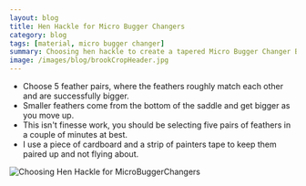 ```yaml
---
layout: blog
title: Hen Hackle for Micro Bugger Changers
category: blog
tags: [material, micro bugger changer]  
summary: Choosing hen hackle to create a tapered Micro Bugger Changer Body
image: /images/blog/brookCropHeader.jpg
---
```

* Choose 5 feather pairs, where the feathers roughly match each other and are successfully bigger.
* Smaller feathers come from the bottom of the saddle and get bigger as you move up.
* This isn't finesse work, you should be selecting five pairs of feathers in a couple of minutes at best.
* I use a piece of cardboard and a strip of painters tape to keep them paired up and not flying about.

![Choosing Hen Hackle for MicroBuggerChangers](https://effectiveflybox.github.io/images/posts/2024-01-22-henHackleForBuggerChangers.jpg "Hen Hackle for Buggger Changers")